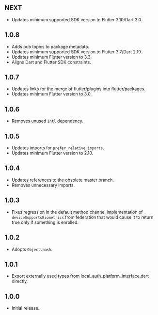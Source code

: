 ## NEXT

* Updates minimum supported SDK version to Flutter 3.10/Dart 3.0.

## 1.0.8

* Adds pub topics to package metadata.
* Updates minimum supported SDK version to Flutter 3.7/Dart 2.19.
* Updates minimum Flutter version to 3.3.
* Aligns Dart and Flutter SDK constraints.

## 1.0.7

* Updates links for the merge of flutter/plugins into flutter/packages.
* Updates minimum Flutter version to 3.0.

## 1.0.6

* Removes unused `intl` dependency.

## 1.0.5

* Updates imports for `prefer_relative_imports`.
* Updates minimum Flutter version to 2.10.

## 1.0.4

* Updates references to the obsolete master branch.
* Removes unnecessary imports.

## 1.0.3

* Fixes regression in the default method channel implementation of
  `deviceSupportsBiometrics` from federation that would cause it to return true
  only if something is enrolled.

## 1.0.2

* Adopts `Object.hash`.

## 1.0.1

* Export externally used types from local_auth_platform_interface.dart directly.

## 1.0.0

* Initial release.
